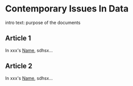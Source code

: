 # Contemporary Issues In Data

intro text: purpose of the documents
## Article 1
In xxx's [Name](http), sdhsx...

## Article 2
In xxx's [Name](http), sdhsx...
